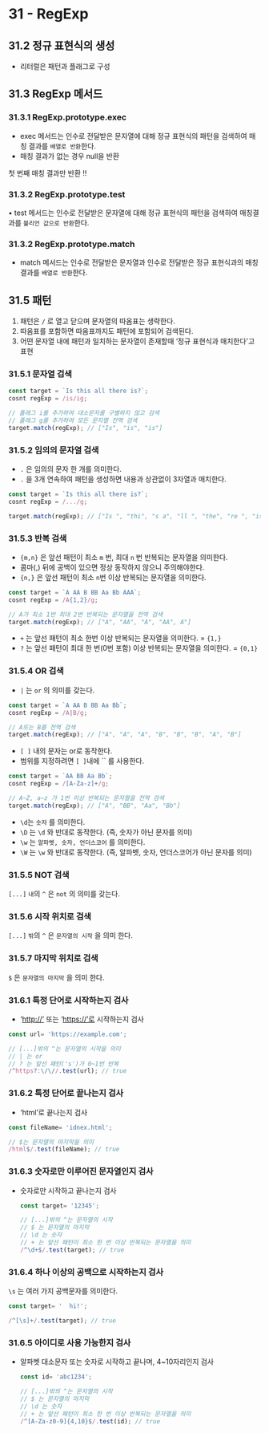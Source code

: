 # 31 - RegExp

## **31.2 정규 표현식의 생성**

- 리터럴은 패턴과 플래그로 구성

## 31.3 RegExp 메서드

### **31.3.1 RegExp.prototype.exec**

- exec 메서드는 인수로 전달받은 문자열에 대해 정규 표현식의 패턴을 검색하여 매칭 결과를 `배열로 반환`한다.
- 매칭 결과가 없는 경우 null을 반환

첫 번째 매칭 결과만 반환 !!

### **31.3.2 RegExp.prototype.test**

• test 메서드는 인수로 전달받은 문자열에 대해 정규 표현식의 패턴을 검색하여 매칭결과를 `불리언 값으로 반환`한다.

### 31.3.2 RegExp.prototype.match

- match 메서드는 인수로 전달받은 문자열과 인수로 전달받은 정규 표현식과의 매칭 결과를 `배열로 반환`한다.

## 31.5 패턴

1. 패턴은 `/` 로 열고 닫으며 문자열의 따옴표는 생략한다.
2. 따옴표를 포함하면 따옴표까지도 패턴에 포함되어 검색된다.
3. 어떤 문자열 내에 패턴과 일치하는 문자열이 존재할때 ‘정규 표현식과 매치한다'고 표현

### 31.5.1 문자열 검색

```jsx
const target = `Is this all there is?`;
cosnt regExp = /is/ig;

// 플래그 i를 추가하여 대소문자를 구별하지 않고 검색
// 플래그 g를 추가하여 모든 문자열 전역 검색
target.match(regExp); // ["Is", "is", "is"]
```

### 31.5.2 임의의 문자열 검색

- `.` 은 임의의 문자 한 개를 의미한다.
- `.` 을 3개 연속하여 패턴을 생성하면 내용과 상관없이 3자열과 매치한다.

```jsx
const target = `Is this all there is?`;
cosnt regExp = /.../g;

target.match(regExp); // ["Is ", "thi", "s a", "ll ", "the", "re ", "is?"]
```

### 31.5.3 반복 검색

- `{m,n}` 은 앞선 패턴이 최소 `m` 번, 최대 `n` 번 반복되는 문자열을 의미한다.
- 콤마(,) 뒤에 공백이 있으면 정상 동작하지 않으니 주의해야한다.
- `{n,}` 은 앞선 패턴이 최소 `n`번 이상 반복되는 문자열을 의미한다.

```jsx
const target = `A AA B BB Aa Bb AAA`;
cosnt regExp = /A{1,2}/g;

// A가 최소 1번 최대 2번 반복되는 문자열을 전역 검색
target.match(regExp); // ["A", "AA", "A", "AA", A"]
```

- `+` 는 앞선 패턴이 최소 한번 이상 반복되는 문자열을 의미한다. = `{1,}`
- `?` 는 앞선 패턴이 최대 한 번(0번 포함) 이상 반복되는 문자열을 의미한다. = `{0,1}`

### 31.5.4 OR 검색

- `|` 는 `or` 의 의미를 갖는다.

```jsx
const target = `A AA B BB Aa Bb`;
cosnt regExp = /A|B/g;

// A또는 B를 전역 검색
target.match(regExp); // ["A", "A", "A", "B", "B", "B", "A", "B"]
```

- `[ ]` 내의 문자는 or로 동작한다.
- 범위를 지정하려면 `[ ]`내에 `` 를 사용한다.

```jsx
const target = `AA BB Aa Bb`;
cosnt regExp = /[A-Za-z]+/g;

// A~Z, a~z 가 1번 이상 반복되는 문자열을 전역 검색
target.match(regExp); // ["A", "BB", "Aa", "Bb"]
```

- `\d`는 `숫자` 를 의미한다.
- `\D` 는 `\d` 와 반대로 동작한다. (즉, 숫자가 아닌 문자를 의미)
- `\w` 는 `알파벳, 숫자, 언더스코어` 를 의미한다.
- `\W` 는 `\w` 와 반대로 동작한다. (즉, 알파벳, 숫자, 언더스코어가 아닌 문자를 의미)

### 31.5.5 NOT 검색

`[...]` `내`의 `^` 은 `not` 의 의미를 갖는다.

### 31.5.6 시작 위치로 검색

`[...]` `밖`의 `^` 은 `문자열의 시작` 을 의미 한다.

### 31.5.7 마지막 위치로 검색

`$` 은 `문자열의 마지막` 을 의미 한다.

### 31.6.1 특정 단어로 시작하는지 검사

- ‘[http://’](http://xn--evg/) 또는 ‘[https://’로](https://xn--evgx901d/) 시작하는지 검사

```jsx
const url= 'https://example.com';

// [...]밖의 ^는 문자열의 시작을 의미
// | 는 or
// ? 는 앞선 패턴('s')가 0~1번 반복
/^https?:\/\//.test(url); // true
```

### 31.6.2 특정 단어로 끝나는지 검사

- ‘html’로 끝나는지 검사

```jsx
const fileName= 'idnex.html';

// $는 문자열의 마지막을 의미
/html$/.test(fileName); // true
```

### 31.6.3 숫자로만 이루어진 문자열인지 검사

- 숫자로만 시작하고 끝나는지 검사
    
    ```jsx
    const target= '12345';
    
    // [...]밖의 ^는 문자열의 시작
    // $ 는 문자열의 마지막
    // \d 는 숫자
    // + 는 앞선 패턴이 최소 한 번 이상 반복되는 문자열을 의미
    /^\d+$/.test(target); // true
    ```
    

### 31.6.4 하나 이상의 공백으로 시작하는지 검사

`\s` 는 여러 가지 공백문자를 의미한다.

```jsx
const target= '  hi!';

/^[\s]+/.test(target); // true
```

### 31.6.5 아이디로 사용 가능한지 검사

- 알파벳 대소문자 또는 숫자로 시작하고 끝나며, 4~10자리인지 검사
    
    ```jsx
    const id= 'abc1234';
    
    // [...]밖의 ^는 문자열의 시작
    // $ 는 문자열의 마지막
    // \d 는 숫자
    // + 는 앞선 패턴이 최소 한 번 이상 반복되는 문자열을 의미
    /^[A-Za-z0-9]{4,10}$/.test(id); // true
    ```